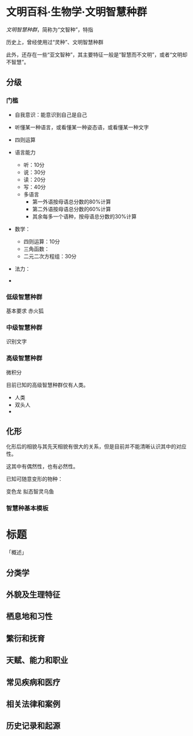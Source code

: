 # 文明百科·生物学·文明智慧种群

*文明智慧种群*，简称为“文智种”，特指

历史上，曾经使用过“灵种”、文明智慧种群

此外，还存在一些“亚文智种”，其主要特征一般是“智慧而不文明”，或者“文明却不智慧”。

## 分级

### 门槛

* 自我意识：能意识到自己是自己
* 听懂某一种语言，或看懂某一种姿态语，或看懂某一种文字
* 四则运算

* 语言能力
  + 听：10分
  + 说：30分
  + 读：20分
  + 写：40分
  + 多语言
  	- 第一外语按母语总分数的80%计算
	- 第二外语按母语总分数的60%计算
	- 其余每多一个语种，按母语总分数的30%计算

* 数学：
  + 四则运算：10分
  + 三角函数：
  + 二元二次方程组：30分

* 法力：

* 

### 低级智慧种群

基本要求
赤火狐

### 中级智慧种群

识别文字


### 高级智慧种群

微积分



目前已知的高级智慧种群仅有人类。

* 人类
* 双头人
* 

## 化形



化形后的相貌与其先天相貌有很大的关系，但是目前并不能清晰认识其中的对应性。

这其中有偶然性，也有必然性。


已知可随意变形的物种：

变色龙
拟态智灵乌鱼


### 智慧种基本模板

# 标题
「概述」
## 分类学
## 外貌及生理特征
## 栖息地和习性
## 繁衍和抚育
## 天赋、能力和职业
## 常见疾病和医疗
## 相关法律和案例
## 历史记录和起源
